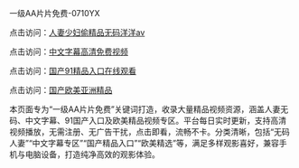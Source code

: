 一级AA片片免费-0710YX

点击访问：<a href="https://heiliaoxqkkct.pages.dev">人妻少妇偷精品无码洋洋av</a>

点击访问：<a href="https://heiliaoxwd5i8.pages.dev">中文字幕高清免费视频</a>

点击访问：<a href="https://heiliaowt0d7p.pages.dev">国产91精品入口在线观看</a>

点击访问：<a href="https://heiliaoga6s9v.pages.dev">国产欧美亚洲精品</a>

本页面专为“一级AA片片免费”关键词打造，收录大量精品视频资源，涵盖人妻无码、中文字幕、91国产入口及欧美精品视频专区。平台每日实时更新，支持高清视频播放，无需注册、无广告干扰，点击即看，流畅不卡。分类清晰，包括“无码人妻”“中文字幕专区”“国产精品入口”“欧美精选”等，满足多样观影喜好，兼容手机与电脑设备，打造纯净高效的观影体验。

<span style="display:none;">[Canonical link](https://github.com/mot20250710/so9 ）</span>

